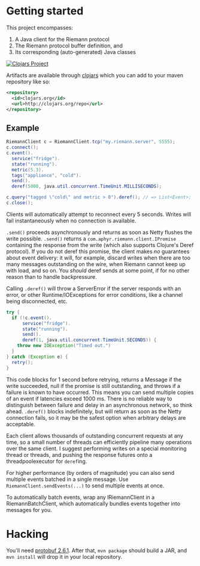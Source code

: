 # Getting started

This project encompasses:

1. A Java client for the Riemann protocol
2. The Riemann protocol buffer definition, and
3. Its corresponding (auto-generated) Java classes

[![Clojars
Project](https://img.shields.io/clojars/v/com.aphyr/riemann-java-client.svg)](https://clojars.org/com.aphyr/riemann-java-client)

Artifacts are available through
[clojars](https://clojars.org/com.aphyr/riemann-java-client) which you can add
to your maven repository like so:

```xml
<repository>
  <id>clojars.org</id>
  <url>http://clojars.org/repo</url>
</repository>
```

## Example

``` java
RiemannClient c = RiemannClient.tcp("my.riemann.server", 5555);
c.connect();
c.event().
  service("fridge").
  state("running").
  metric(5.3).
  tags("appliance", "cold").
  send().
  deref(5000, java.util.concurrent.TimeUnit.MILLISECONDS);

c.query("tagged \"cold\" and metric > 0").deref(); // => List<Event>;
c.close();
```

Clients will automatically attempt to reconnect every 5 seconds. Writes
will fail instantaneously when no connection is available.

`.send()` proceeds asynchronously and returns as soon as Netty flushes
the write possible. `.send()` returns a
`com.aphyr.riemann.client.IPromise` containing the response from the
write (which also supports Clojure's Deref protocol). If you do not
deref this promise, the client makes *no* guarantees about event
delivery: it will, for example, discard writes when there are too many
messages outstanding on the wire, when Riemann cannot keep up with load,
and so on. You *should* deref sends at some point, if for no other
reason than to handle backpressure.

Calling `.deref()` will throw a ServerError if the server responds with
an error, or other Runtime/IOExceptions for error conditions, like a
channel being disconnected, etc.

```java
try {
  if (!c.event().
      service("fridge").
      state("running").
      send().
      deref(1, java.util.concurrent.TimeUnit.SECONDS)) {
    throw new IOException("Timed out.")
  }
} catch (Exception e) {
  retry();
}
```

This code blocks for 1 second before retrying, returns a Message if the
write succeeded, null if the promise is still outstanding, and throws if
a failure is known to have occurred. This means you can send multiple
copies of an event if latencies exceed 1000 ms. There is no reliable way
to distinguish between failure and delay in an asynchronous network, so
think ahead. `.deref()` blocks indefinitely, but will return as soon as
the Netty connection fails, so it may be the safest option when
arbitrary delays are acceptable.

Each client allows thousands of outstanding concurrent requests at any
time, so a small number of threads can efficiently pipeline many
operations over the same client. I suggest performing writes on a
special monitoring thread or threads, and pushing the response futures
onto a threadpoolexecutor for `deref`ing.

For higher performance (by orders of magnitude) you can also send
multiple events batched in a single message. Use
`RiemannClient.sendEvents(...)` to send multiple events at once.

To automatically batch events, wrap any IRiemannClient in a
RiemannBatchClient, which automatically bundles events together into
messages for you.

# Hacking

You'll need [protobuf 2.6.1](https://github.com/google/protobuf). After
that, `mvn package` should build a JAR, and `mvn install` will drop it
in your local repository.

